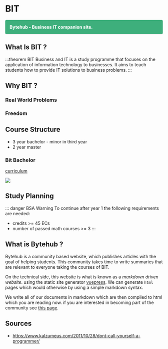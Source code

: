 # BIT

<p class="banner">
<Icon name="ph:app-window-bold" size="24" />
</svg>Bytehub - Business IT companion site.</p>

## What Is BIT ?

:::theorem BIT
Business and IT is a study programme that focuses on the application of information technology to businesses.
It aims to teach students how to provide IT solutions to business problems.
:::

## Why BIT ?

<!-- interface between two groups.
IT culture / business culture is **very** different

if you want solutions you have to translate between the two groups. -->

### Real World Problems

### Freedom

## Course Structure

- 3 year bachelor - minor in third year
- 2 year master

### Bit Bachelor

[curriculum](https://www.utwente.nl/en/bit/curriculum/bitcurriculum2020-1/)

<img src="/bachelor.png"/>

## Study Planning

::: danger BSA Warning
To continue after year 1 the following requirements are needed:

- credits >= 45 ECs
- number of passed math courses >= 3
  :::

## What is Bytehub ?

Bytehub is a community based website, which publishes articles with the goal of helping students.
This community takes time to write summaries that are relevant to everyone taking the courses of BIT.

On the technical side, this website is what is known as a _markdown driven website_.
using the static site generator [vuepress](https://vuepress.vuejs.org/).
We can generate `html` pages which would otherwise by using a simple markdown syntax.

We write all of our documents in markdown which are then compiled to html which you are reading now.
if you are interested in becoming part of the community see [this page](../contributing.md).

## Sources

- https://www.kalzumeus.com/2011/10/28/dont-call-yourself-a-programmer/

<style>
  .banner {
    display: flex;
    align-items: center;
    background-color: #3eaf7c;
    color: #fff;
    font-weight: 800;
    padding: 1em;
    box-shadow: 0 1px 3px 0 rgb(0 0 0 / 0.1), 0 1px 2px -1px rgb(0 0 0 / 0.1);
    border-radius: 0.25rem;
    cursor: pointer;
  }

  .banner svg {
    margin-right: 0.5rem;
  }

  .h-6 {
    height: 1.5rem;
  }

  .w-6 {
    width: 1.5rem;
  }

  
</style>
